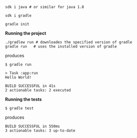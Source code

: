 ```
sdk i java # or similar for java 1.8
``` 
```
sdk i gradle
```
```
gradle init
```

**Running the project**
```
./gradlew run # downloades the specified version of gradle
gradle run   # uses the installed version of gradle
```
produces
```
$ gradle run

> Task :app:run
Hello World!

BUILD SUCCESSFUL in 41s
2 actionable tasks: 2 executed
```

**Running the tests**
```
$ gradle test
```
produces
```
BUILD SUCCESSFUL in 550ms
3 actionable tasks: 3 up-to-date
```
